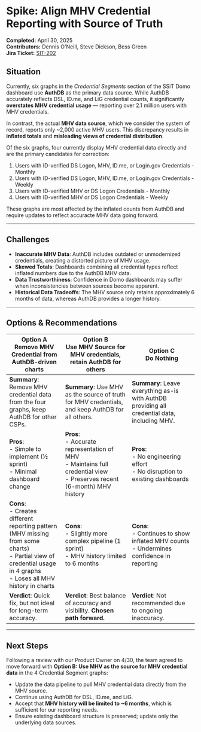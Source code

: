 # Spike: Align MHV Credential Reporting with Source of Truth
**Completed:** April 30, 2025  
**Contributors:** Dennis O'Neill, Steve Dickson, Bess Green  
**Jira Ticket:** [SIT-202](https://jira.devops.va.gov/browse/SIT-202)

## Situation
Currently, six graphs in the *Credential Segments* section of the SSiT Domo dashboard use **AuthDB** as the primary data source. While AuthDB accurately reflects DSL, ID.me, and LiG credential counts, it significantly **overstates MHV credential usage** — reporting over 2.1 million users with MHV credentials.

In contrast, the actual **MHV data source**, which we consider the system of record, reports only ~2,000 active MHV users. This discrepancy results in **inflated totals** and **misleading views of credential distribution**.

Of the six graphs, four currently display MHV credential data directly and are the primary candidates for correction:
1. Users with ID-verified DS Logon, MHV, ID.me, or Login.gov Credentials - Monthly
2. Users with ID-verified DS Logon, MHV, ID.me, or Login.gov Credentials - Weekly
3. Users with ID-verified MHV or DS Logon Credentials - Monthly
4. Users with ID-verified MHV or DS Logon Credentials - Weekly

These graphs are most affected by the inflated counts from AuthDB and require updates to reflect accuracte MHV data going forward. 

---

## Challenges
- **Inaccurate MHV Data**: AuthDB includes outdated or unmodernized credentials, creating a distorted picture of MHV usage.
- **Skewed Totals**: Dashboards combining all credential types reflect inflated numbers due to the AuthDB MHV data.
- **Data Trustworthiness**: Confidence in Domo dashboards may suffer when inconsistencies between sources become apparent.
- **Historical Data Tradeoffs**: The MHV source only retains approximately 6 months of data, whereas AuthDB provides a longer history.

---

## Options & Recommendations

| Option A<br>**Remove MHV Credential from AuthDB-driven charts** | Option B<br>**Use MHV Source for MHV credentials, retain AuthDB for others** | Option C<br>**Do Nothing** |
|--------------------------------------|---------------------------------------------|-----------------------------|
| **Summary**: Remove MHV credential data from the four graphs, keep AuthDB for other CSPs. | **Summary**: Use MHV as the source of truth for MHV credentials, and keep AuthDB for all others. | **Summary**: Leave everything as-is with AuthDB providing all credential data, including MHV. |
| **Pros**:<br>- Simple to implement (½ sprint)<br>- Minimal dashboard change | **Pros**:<br>- Accurate representation of MHV<br>- Maintains full credential view<br>- Preserves recent (6-month) MHV history | **Pros**:<br>- No engineering effort<br>- No disruption to existing dashboards |
| **Cons**:<br>- Creates different reporting pattern (MHV missing from some charts) <br>- Partial view of credential usage in 4 graphs<br>- Loses all MHV history in charts | **Cons**:<br>- Slightly more complex pipeline (1 sprint)<br>- MHV history limited to 6 months | **Cons**:<br>- Continues to show inflated MHV counts<br>- Undermines confidence in reporting |
| **Verdict**: Quick fix, but not ideal for long-term accuracy. | **Verdict**: Best balance of accuracy and visibility. **Chosen path forward.** | **Verdict**: Not recommended due to ongoing inaccuracy. |

---

## Next Steps
Following a review with our Product Owner on 4/30, the team agreed to move forward with **Option B: Use MHV as the source for MHV credential data** in the 4 Credential Segment graphs:
- Update the data pipeline to pull MHV credential data directly from the MHV source.
- Continue using AuthDB for DSL, ID.me, and LiG.
- Accept that **MHV history will be limited to ~6 months**, which is sufficient for our reporting needs.
- Ensure existing dashboard structure is preserved; update only the underlying data sources.

